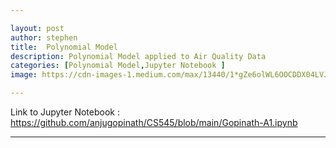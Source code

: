 ```yaml
---

layout: post
author: stephen
title:  Polynomial Model
description: Polynomial Model applied to Air Quality Data
categories: [Polynomial Model,Jupyter Notebook ]
image: https://cdn-images-1.medium.com/max/13440/1*gZe6olWL6OOCDDX04LVJSA.jpeg

---
```


Link to Jupyter Notebook : https://github.com/anjugopinath/CS545/blob/main/Gopinath-A1.ipynb

---

